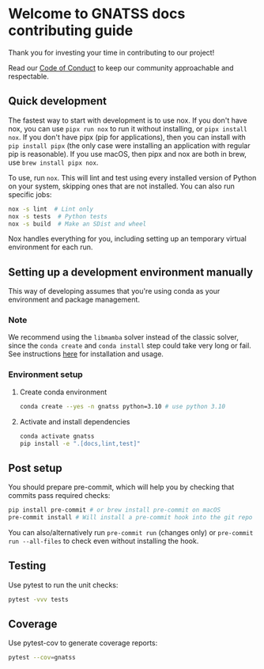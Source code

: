 # Welcome to GNATSS docs contributing guide

Thank you for investing your time in contributing to our project!

Read our
[Code of Conduct](https://github.com/uw-ssec/code-of-conduct/blob/main/CODE_OF_CONDUCT.md)
to keep our community approachable and respectable.

## Quick development

The fastest way to start with development is to use nox. If you don't have nox,
you can use `pipx run nox` to run it without installing, or `pipx install nox`.
If you don't have pipx (pip for applications), then you can install with
`pip install pipx` (the only case were installing an application with regular
pip is reasonable). If you use macOS, then pipx and nox are both in brew, use
`brew install pipx nox`.

To use, run `nox`. This will lint and test using every installed version of
Python on your system, skipping ones that are not installed. You can also run
specific jobs:

```bash
nox -s lint  # Lint only
nox -s tests  # Python tests
nox -s build  # Make an SDist and wheel
```

Nox handles everything for you, including setting up an temporary virtual
environment for each run.

## Setting up a development environment manually

This way of developing assumes that you're using conda as your environment and
package management.

### Note

We recommend using the `libmamba` solver instead of the classic solver, since
the `conda create` and `conda install` step could take very long or fail. See
instructions
[here](https://conda.github.io/conda-libmamba-solver/getting-started/) for
installation and usage.

### Environment setup

1. Create conda environment

   ```bash
   conda create --yes -n gnatss python=3.10 # use python 3.10
   ```

2. Activate and install dependencies

   ```bash
   conda activate gnatss
   pip install -e ".[docs,lint,test]"
   ```

## Post setup

You should prepare pre-commit, which will help you by checking that commits pass
required checks:

```bash
pip install pre-commit # or brew install pre-commit on macOS
pre-commit install # Will install a pre-commit hook into the git repo
```

You can also/alternatively run `pre-commit run` (changes only) or
`pre-commit run --all-files` to check even without installing the hook.

## Testing

Use pytest to run the unit checks:

```bash
pytest -vvv tests
```

## Coverage

Use pytest-cov to generate coverage reports:

```bash
pytest --cov=gnatss
```
